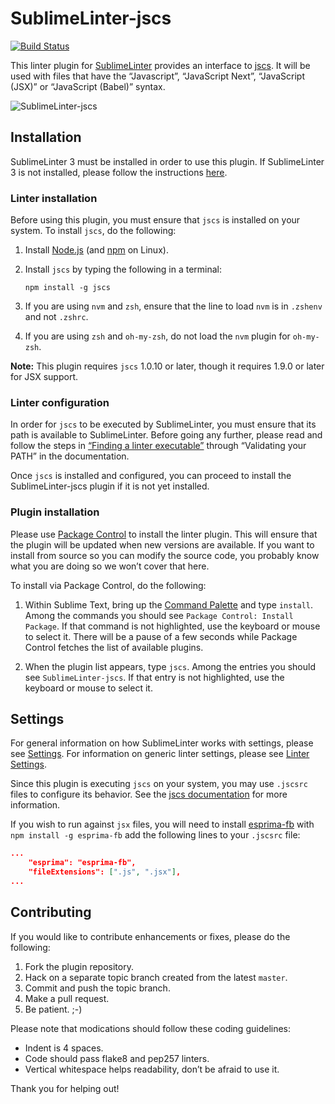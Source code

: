 SublimeLinter-jscs
=========================

[![Build Status](https://travis-ci.org/SublimeLinter/SublimeLinter-jscs.svg?branch=master)](https://travis-ci.org/SublimeLinter/SublimeLinter-jscs)

This linter plugin for [SublimeLinter](http://sublimelinter.readthedocs.org) provides an interface to [jscs](https://github.com/mdevils/node-jscs). It will be used with files that have the “Javascript”, “JavaScript Next”, “JavaScript (JSX)” or “JavaScript (Babel)” syntax.

![SublimeLinter-jscs](demo.gif "SublimeLinter-jscs plugin demo")

## Installation
SublimeLinter 3 must be installed in order to use this plugin. If SublimeLinter 3 is not installed, please follow the instructions [here](http://sublimelinter.readthedocs.org/en/latest/installation.html).

### Linter installation
Before using this plugin, you must ensure that `jscs` is installed on your system. To install `jscs`, do the following:

1. Install [Node.js](http://nodejs.org) (and [npm](https://github.com/joyent/node/wiki/Installing-Node.js-via-package-manager) on Linux).

1. Install `jscs` by typing the following in a terminal:
   ```
   npm install -g jscs
   ```

1. If you are using `nvm` and `zsh`, ensure that the line to load `nvm` is in `.zshenv` and not `.zshrc`.

1. If you are using `zsh` and `oh-my-zsh`, do not load the `nvm` plugin for `oh-my-zsh`.

**Note:** This plugin requires `jscs` 1.0.10 or later, though it requires 1.9.0 or later for JSX support.

### Linter configuration
In order for `jscs` to be executed by SublimeLinter, you must ensure that its path is available to SublimeLinter. Before going any further, please read and follow the steps in [“Finding a linter executable”](http://sublimelinter.readthedocs.org/en/latest/troubleshooting.html#finding-a-linter-executable) through “Validating your PATH” in the documentation.

Once `jscs` is installed and configured, you can proceed to install the SublimeLinter-jscs plugin if it is not yet installed.

### Plugin installation
Please use [Package Control](https://sublime.wbond.net/installation) to install the linter plugin. This will ensure that the plugin will be updated when new versions are available. If you want to install from source so you can modify the source code, you probably know what you are doing so we won’t cover that here.

To install via Package Control, do the following:

1. Within Sublime Text, bring up the [Command Palette](http://docs.sublimetext.info/en/sublime-text-3/extensibility/command_palette.html) and type `install`. Among the commands you should see `Package Control: Install Package`. If that command is not highlighted, use the keyboard or mouse to select it. There will be a pause of a few seconds while Package Control fetches the list of available plugins.

1. When the plugin list appears, type `jscs`. Among the entries you should see `SublimeLinter-jscs`. If that entry is not highlighted, use the keyboard or mouse to select it.

## Settings
For general information on how SublimeLinter works with settings, please see [Settings](http://sublimelinter.readthedocs.org/en/latest/settings.html). For information on generic linter settings, please see [Linter Settings](http://sublimelinter.readthedocs.org/en/latest/linter_settings.html).

Since this plugin is executing `jscs` on your system, you may use `.jscsrc` files to configure its behavior. See the [jscs documentation](http://jscs.info/overview.html#options) for more information.

If you wish to run against `jsx` files, you will need to install [esprima-fb](https://www.npmjs.com/package/esprima-fb)
with `npm install -g esprima-fb` add the following lines to your `.jscsrc` file:

```json
...
    "esprima": "esprima-fb",
    "fileExtensions": [".js", ".jsx"],
...
```

## Contributing
If you would like to contribute enhancements or fixes, please do the following:

1. Fork the plugin repository.
1. Hack on a separate topic branch created from the latest `master`.
1. Commit and push the topic branch.
1. Make a pull request.
1. Be patient.  ;-)

Please note that modications should follow these coding guidelines:

- Indent is 4 spaces.
- Code should pass flake8 and pep257 linters.
- Vertical whitespace helps readability, don’t be afraid to use it.

Thank you for helping out!
